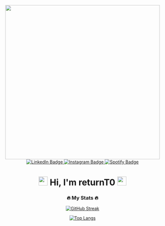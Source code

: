 <div id="header" align="center">
  <img src="https://media.giphy.com/media/v1.Y2lkPTc5MGI3NjExN3h0MDVoNmI3ZWJuOXN1ZmljYXB2bGZqcjMzaDZzdWgyZGNsa3JtcSZlcD12MV9pbnRlcm5hbF9naWZfYnlfaWQmY3Q9Zw/5Yz7ukxWxYCdcI2E1G/giphy.gif" width="500"/>
  <div id="badges">
  <a href="https://www.linkedin.com/in/vladislav-volkov-returnt0/">
    <img src="https://img.shields.io/badge/LinkedIn-blue?style=for-the-badge&logo=linkedin&logoColor=white" alt="LinkedIn Badge"/>
  </a>
  <a href="https://www.instagram.com/vlvolkov8/">
    <img src="https://img.shields.io/badge/Instagram-E4405F?style=for-the-badge&logo=instagram&logoColor=white" alt="Instagram Badge"/>
  </a>
  <a href="https://open.spotify.com/user/b3nvp4eh4gbfw7bvexggo72mx">
    <img src="https://img.shields.io/badge/Spotify-1ED760?&style=for-the-badge&logo=spotify&logoColor=white" alt="Spotify Badge"/>
  </a>
</div>
<h1>
<img src="https://github.com/TheDudeThatCode/TheDudeThatCode/blob/master/Assets/Hi.gif" width="29px"> 
Hi, I'm returnT0
<img src="https://github.com/TheDudeThatCode/TheDudeThatCode/blob/master/Assets/powerup.gif" width="29px">
</h1>
</div>

<div align="center">

### :fire: My Stats :fire:

<div align="center">

[![GitHub Streak](http://github-readme-streak-stats.herokuapp.com?user=returnT0&theme=dark&background=000000)](https://git.io/streak-stats)

[![Top Langs](https://github-readme-stats.vercel.app/api/top-langs/?username=returnT0&layout=compact&theme=vision-friendly-dark)](https://github.com/anuraghazra/github-readme-stats)

</div>

</div>
